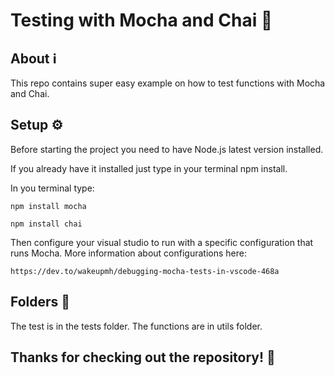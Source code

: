 # Testing with Mocha and Chai 🧪

## About ℹ️
This repo contains super easy example
on how to test functions with Mocha and Chai.

## Setup ⚙️
Before starting the project you need
to have Node.js latest version installed.

If you already have it installed just type
in your terminal npm install.

In you terminal type:

```
npm install mocha
```

```
npm install chai
```

Then configure your visual studio to run
with a specific configuration that runs
Mocha.
More information about configurations here:
```
https://dev.to/wakeupmh/debugging-mocha-tests-in-vscode-468a
```

## Folders 📂
The test is in the tests folder.
The functions are in utils folder.

## Thanks for checking out the repository! 💚

